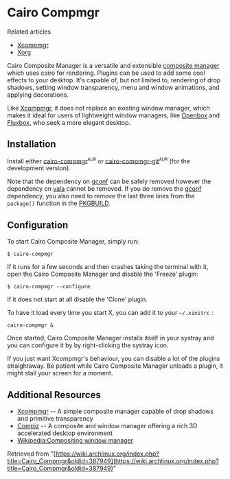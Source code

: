 # Cairo Compmgr

Related articles

*   [Xcompmgr](/index.php/Xcompmgr "Xcompmgr")
*   [Xorg](/index.php/Xorg "Xorg")

Cairo Composite Manager is a versatile and extensible [composite manager](http://en.wikipedia.org/wiki/Compositing_window_manager) which uses cairo for rendering. Plugins can be used to add some cool effects to your desktop. It's capable of, but not limited to, rendering of drop shadows, setting window transparency, menu and window animations, and applying decorations.

Like [Xcompmgr](/index.php/Xcompmgr "Xcompmgr"), it does not replace an existing window manager, which makes it ideal for users of lightweight window managers, like [Openbox](/index.php/Openbox "Openbox") and [Fluxbox](/index.php/Fluxbox "Fluxbox"), who seek a more elegant desktop.

## Installation

Install either [cairo-compmgr](https://aur.archlinux.org/packages/cairo-compmgr/)<sup><small>AUR</small></sup> or [cairo-compmgr-git](https://aur.archlinux.org/packages/cairo-compmgr-git/)<sup><small>AUR</small></sup> (for the development version).

Note that the dependency on [gconf](https://www.archlinux.org/packages/?name=gconf) can be safely removed however the dependency on [vala](https://www.archlinux.org/packages/?name=vala) cannot be removed. If you do remove the [gconf](https://www.archlinux.org/packages/?name=gconf) dependency, you also need to remove the last three lines from the `package()` function in the [PKGBUILD](/index.php/PKGBUILD "PKGBUILD").

## Configuration

To start Cairo Composite Manager, simply run:

```
$ cairo-compmgr 

```

If it runs for a few seconds and then crashes taking the terminal with it, open the Cairo Composite Manager and disable the 'Freeze' plugin:

```
$ cairo-compmgr --configure

```

If it does not start at all disable the 'Clone' plugin.

To have it load every time you start X, you can add it to your `~/.xinitrc` :

```
cairo-compmgr &

```

Once started, Cairo Composite Manager installs itself in your systray and you can configure it by by right-clicking the systray icon.

If you just want Xcompmgr's behaviour, you can disable a lot of the plugins straightaway. Be patient while Cairo Composite Manager unloads a plugin, it might stall your screen for a moment.

## Additional Resources

*   [Xcompmgr](/index.php/Xcompmgr "Xcompmgr") -- A simple composite manager capable of drop shadows and primitive transparency
*   [Compiz](/index.php/Compiz "Compiz") -- A composite and window manager offering a rich 3D accelerated desktop environment
*   [Wikipedia:Compositing window manager](https://en.wikipedia.org/wiki/Compositing_window_manager "wikipedia:Compositing window manager")

Retrieved from "[https://wiki.archlinux.org/index.php?title=Cairo_Compmgr&oldid=387949](https://wiki.archlinux.org/index.php?title=Cairo_Compmgr&oldid=387949)"